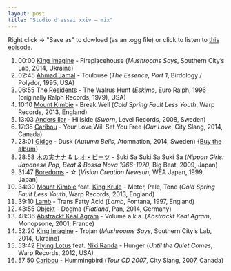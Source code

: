 ```yaml
---
layout: post
title: "Studio d'essai xxiv – mix"
---
```


Right click → "Save as" to dowload (as an .ogg file) or click to listen to <a
href="https://raw.githubusercontent.com/studio-dessai/podcasts/master/2014-12-04%20studio%20d%27essai%20xxiv.ogg">this episode</a>.

1. 00:00 [King Imagine](http://musicbrainz.org/artist/33c6bade-7a43-42c3-b9f0-cbc602e3340d) - Fireplacehouse (_Mushrooms Says_, Southern City‘s Lab, 2014, Ukraine)
1. 02:45 [Ahmad Jamal](http://musicbrainz.org/artist/cf816800-4e0e-4d80-9cca-50a725e93787) - Toulouse (_The Essence, Part 1_, Birdology / Polydor, 1995, USA)
1. 06:55 [The Residents](http://musicbrainz.org/artist/8c9b336e-acc8-4e20-9195-6ed0634da9fc) - The Walrus Hunt (_Eskimo_, Euro Ralph, 1996 (originally Ralph Records, 1979), USA)
1. 10:10 [Mount Kimbie](http://musicbrainz.org/artist/4a3a5fc0-af4b-4990-957b-8d94f7bfe706) - Break Well (_Cold Spring Fault Less Youth_, Warp Records, 2013, England)
1. 13:03 [Anders Ilar](http://musicbrainz.org/artist/d1c6dcaa-751f-41e7-8dc5-7db2b30a1867) - Hillside (_Sworn_, Level Records, 2008, Sweden)
1. 17:35 [Caribou](http://musicbrainz.org/artist/735e3514-a8ae-401f-af3b-6300df1b8d2c) - Your Love Will Set You Free (_Our Love_, City Slang, 2014, Canada)
1. 23:01 [Gidge](http://musicbrainz.org/artist/8c238275-9625-4f37-ac15-9e02a6dc8888) - Dusk (_Autumn Bells_, Atomnation, 2014, Sweden) {[Buy the album](https://atomnation.bandcamp.com/album/autumn-bells)}
1. 28:58 [木の実ナナ](http://musicbrainz.org/artist/856475ed-b4ad-4de3-b23b-34ca3833549a) & [レオ・ビーツ](http://musicbrainz.org/artist/74695e0a-0e17-447d-b607-323d226d5c7f) - Suki Sa Suki Sa Suki Sa (_Nippon Girls: Japanese Pop, Beat & Bossa Nova 1966-1970_, Big Beat, 2009, Japan)
1. 31:47 [Boredoms](http://musicbrainz.org/artist/0798d15b-64e2-499f-9969-70167b1d8617) - ☆ (_Vision Creation Newsun_, WEA Japan, 1999, Japan)
1. 34:30 [Mount Kimbie](http://musicbrainz.org/artist/4a3a5fc0-af4b-4990-957b-8d94f7bfe706) feat. [King Krule](http://musicbrainz.org/artist/c0daae21-ec2a-4dd0-a323-4f53f5945d04) - Meter, Pale, Tone (_Cold Spring Fault Less Youth_, Warp Records, 2013, England)
1. 39:10 [Lamb](http://musicbrainz.org/artist/0d4bc6e5-2a3e-4fdf-8bbf-59ad0bc374d7) - Trans Fatty Acid (_Lamb_, Fontana, 1997, England)
1. 43:55 [Objekt](http://musicbrainz.org/artist/96b718ee-3909-4955-94d8-c35dfc5b950c) - Dogma (_Flatland_, Pan, 2014, Germany)
1. 48:36 [Abstrackt Keal Agram](http://musicbrainz.org/artist/7a631626-0fa0-454b-8b0c-2f0df76017f7) - Volume a.k.a. (_Abstrackt Keal Agram_, Monopsone, 2001, France)
1. 52:20 [King Imagine](http://musicbrainz.org/artist/33c6bade-7a43-42c3-b9f0-cbc602e3340d) - Trojan (_Mushrooms Says_, Southern City‘s Lab, 2014, Ukraine)
1. 53:42 [Flying Lotus](http://musicbrainz.org/artist/fc7376fe-1a6f-4414-b4a7-83f50ed59c92) feat. [Niki Randa](http://musicbrainz.org/artist/69d8a18e-e182-4a9f-9e31-e5c0767340e1) - Hunger (_Until the Quiet Comes_, Warp Records, 2012, USA)
1. 57:50 [Caribou](http://musicbrainz.org/artist/735e3514-a8ae-401f-af3b-6300df1b8d2c) - Hummingbird (_Tour CD 2007_, City Slang, 2007, Canada)
